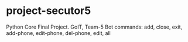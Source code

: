 # project-secutor5
Python Core Final Project. GoIT, Team-5
Bot commands: add, close, exit, add-phone, edit-phone, del-phone, edit, all
